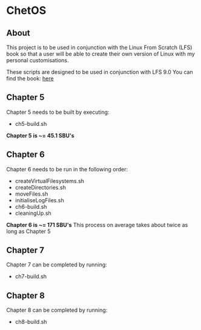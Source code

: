 # ChetOS

## About  ##

This project is to be used in conjunction with the Linux From Scratch (LFS) book 
so that a user will be able to create their own version of Linux with my personal
customisations.

These scripts are designed to be used in conjunction with LFS 9.0
You can find the book: [here](http://www.linuxfromscratch.org/lfs/downloads/stable/LFS-BOOK-9.0.pdf)

## Chapter 5 ##

Chapter 5 needs to be built by executing:
  * ch5-build.sh

**Chapter 5 is ~= 45.1 SBU's**

## Chapter 6 ##

Chapter 6 needs to be run in the following order:
  * createVirtualFilesystems.sh
  * createDirectories.sh
  * moveFiles.sh
  * initialiseLogFiles.sh
  * ch6-build.sh 
  * cleaningUp.sh


**Chapter 6 is ~= 171 SBU's**
This process on average takes about twice as long as Chapter 5

## Chapter 7 ##

Chapter 7 can be completed by running:
  * ch7-build.sh
  
## Chapter 8 ##

Chapter 8 can be completed by running:
  * ch8-build.sh
 
